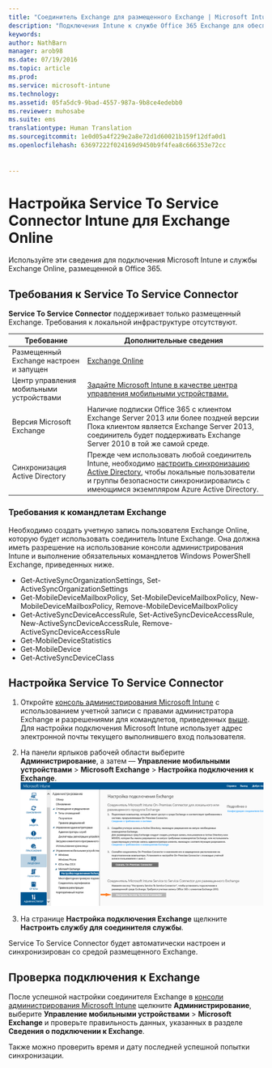 ```yaml
---
title: "Соединитель Exchange для размещенного Exchange | Microsoft Intune"
description: "Подключения Intune к службе Office 365 Exchange для обеспечения поддержки управления мобильными устройствами с помощью Exchange ActiveSync."
keywords: 
author: NathBarn
manager: arob98
ms.date: 07/19/2016
ms.topic: article
ms.prod: 
ms.service: microsoft-intune
ms.technology: 
ms.assetid: 05fa5dc9-9bad-4557-987a-9b8ce4edebb0
ms.reviewer: muhosabe
ms.suite: ems
translationtype: Human Translation
ms.sourcegitcommit: 1e0d05a4f229e2a8e72d1d60021b159f12dfa0d1
ms.openlocfilehash: 63697222f024169d9450b9f4fea8c666353e72cc


---
```


# Настройка Service To Service Connector Intune для Exchange Online

Используйте эти сведения для подключения Microsoft Intune и службы Exchange Online, размещенной в Office 365.

## Требования к Service To Service Connector
**Service To Service Connector** поддерживает только размещенный Exchange. Требования к локальной инфраструктуре отсутствуют.

|Требование|Дополнительные сведения|
|---------------|--------------------|
|Размещенный Exchange настроен и запущен|[Exchange Online](https://technet.microsoft.com/library/jj200580.aspx) |
|Центр управления мобильными устройствами| [Задайте Microsoft Intune в качестве центра управления мобильными устройствами.](get-ready-to-enroll-devices-in-microsoft-intune.md#set-mobile-device-management-authority)|
|Версия Microsoft Exchange|Наличие подписки Office 365 с клиентом Exchange Server 2013 или более поздней версии Пока клиентом является Exchange Server 2013, соединитель будет поддерживать Exchange Server 2010 в той же самой среде.|
|Синхронизация Active Directory|Прежде чем использовать любой соединитель Intune, необходимо [настроить синхронизацию Active Directory](/intune/get-started/start-with-a-paid-subscription-to-microsoft-intune-step-3), чтобы локальные пользователи и группы безопасности синхронизировались с имеющимся экземпляром Azure Active Directory.|

### Требования к командлетам Exchange

Необходимо создать учетную запись пользователя Exchange Online, которую будет использовать соединитель Intune Exchange. Она должна иметь разрешение на использование консоли администрирования Intune и выполнение обязательных командлетов Windows PowerShell Exchange, приведенных ниже.

 - Get-ActiveSyncOrganizationSettings, Set-ActiveSyncOrganizationSettings
 - Get-MobileDeviceMailboxPolicy, Set-MobileDeviceMailboxPolicy, New-MobileDeviceMailboxPolicy, Remove-MobileDeviceMailboxPolicy
 - Get-ActiveSyncDeviceAccessRule, Set-ActiveSyncDeviceAccessRule, New-ActiveSyncDeviceAccessRule, Remove-ActiveSyncDeviceAccessRule
 - Get-MobileDeviceStatistics
 - Get-MobileDevice
 - Get-ActiveSyncDeviceClass

## Настройка Service To Service Connector

1. Откройте [консоль администрирования Microsoft Intune](http://manage.microsoft.com) с использованием учетной записи с правами администратора Exchange и разрешениями для командлетов, приведенных [выше](#exchange-cmdlet-requirements). Для настройки подключения Microsoft Intune использует адрес электронной почты текущего выполнившего вход пользователя.

2.  На панели ярлыков рабочей области выберите **Администрирование**, а затем — **Управление мобильными устройствами** > **Microsoft Exchange** > **Настройка подключения к Exchange**.
![Страница настройки Service To Service Connector](../media/intunesa5cservicetoserviceconnector.png)

3.  На странице **Настройка подключения Exchange** щелкните **Настроить службу для соединителя службы**.


Service To Service Connector будет автоматически настроен и синхронизирован со средой размещенного Exchange.

## Проверка подключения к Exchange

После успешной настройки соединителя Exchange в [консоли администрирования Microsoft Intune](http://manage.microsoft.com) щелкните **Администрирование**, выберите **Управление мобильными устройствами** > **Microsoft Exchange** и проверьте правильность данных, указанных в разделе **Сведения о подключении к Exchange**.

Также можно проверить время и дату последней успешной попытки синхронизации.



<!--HONumber=Jul16_HO3-->


